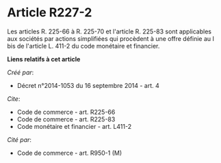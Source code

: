 # Article R227-2

Les articles R. 225-66 à R. 225-70 et l'article R. 225-83 sont applicables aux sociétés par actions simplifiées qui procèdent
à une offre définie au I bis de l'article L. 411-2 du code monétaire et financier.

**Liens relatifs à cet article**

_Créé par_:

  - Décret n°2014-1053 du 16 septembre 2014 - art. 4

_Cite_:

  - Code de commerce - art. R225-66
  - Code de commerce - art. R225-83
  - Code monétaire et financier - art. L411-2

_Cité par_:

  - Code de commerce - art. R950-1 (M)
